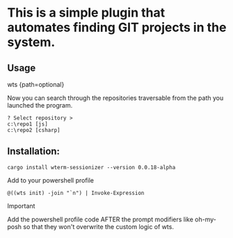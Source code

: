 # This is a simple plugin that automates finding GIT projects in the system.

## Usage
wts {path=optional}

Now you can search through the repositories traversable from the path you launched the program.
```
? Select repository > 
c:\repo1 [js]
c:\repo2 [csharp]
```

## Installation:
```
cargo install wterm-sessionizer --version 0.0.18-alpha
```

Add to your powershell profile

```pwsh
@((wts init) -join "`n") | Invoke-Expression
```

> [!IMPORTANT]
> Add the powershell profile code AFTER the prompt modifiers like oh-my-posh so that they won't overwrite the custom logic of wts.
